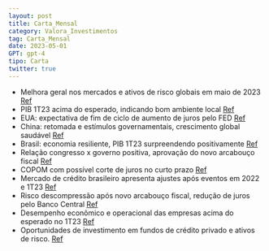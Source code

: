 ```yaml
---
layout: post
title: Carta_Mensal
category: Valora_Investimentos
tag: Carta_Mensal
date: 2023-05-01
GPT: gpt-4
tipo: Carta
twitter: true
---
```


- Melhora geral nos mercados e ativos de risco globais em maio de 2023
<a href="#" onclick="search_on_pdf('Carta Mensal – Maio de 2023www.valorainvest.com.brCenárioCenário MacroO mês de maio foi marcado ')">Ref</a>
- PIB 1T23 acima do esperado, indicando bom ambiente local
<a href="#" onclick="search_on_pdf('momento do cenário externo atualmente e, internamente, dados econômicos consolidados no PIB do 1T23,')">Ref</a>
- EUA: expectativa de fim de ciclo de aumento de juros pelo FED
<a href="#" onclick="search_on_pdf('Nos EUA, todos os investidores estão aguardando a próxima reunião do FED, na semana que vem, parasa')">Ref</a>
- China: retomada e estímulos governamentais, crescimento global saudável
<a href="#" onclick="search_on_pdf('continuação da retomada Chinese nesse ano. Mesmo com alguns dados econômicos divergentes, a avaliaçã')">Ref</a>
- Brasil: economia resiliente, PIB 1T23 surpreendendo positivamente
<a href="#" onclick="search_on_pdf('etc.. Outro destaque positivo foram os dados da economia brasileira, que foram mais fortes que o esp')">Ref</a>
- Relação congresso x governo positiva, aprovação do novo arcabouço fiscal
<a href="#" onclick="search_on_pdf('vem tendo um andamento bastante razoável, com percepções bem positivas, novamente, da atuação docon')">Ref</a>
- COPOM com possível corte de juros no curto prazo
<a href="#" onclick="search_on_pdf('mesmo contratação de corte de juros já no curtíssimo prazo, é provável que o bom momento da economia')">Ref</a>
- Mercado de crédito brasileiro apresenta ajustes após eventos em 2022 e 1T23
<a href="#" onclick="search_on_pdf('Mercado de CréditoPara falar sobre o momento atual do mercado de crédito brasileiro, precisamos vol')">Ref</a>
- Risco descompressão após novo arcabouço fiscal, redução de juros pelo Banco Central
<a href="#" onclick="search_on_pdf('No entanto, esse intenso período de ajustes ficou para trás quando tivemos uma descompressão de risc')">Ref</a>
- Desempenho econômico e operacional das empresas acima do esperado no 1T23
<a href="#" onclick="search_on_pdf('momento do cenário externo atualmente e, internamente, dados econômicos consolidados no PIB do 1T23,')">Ref</a>
- Oportunidades de investimento em fundos de crédito privado e ativos de risco.
<a href="#" onclick="search_on_pdf('qualquer mecanismo de seguro, ou, ainda, do Fundo Garantidor de Créditos – FGC. Os fundos de Crédito')">Ref</a>
